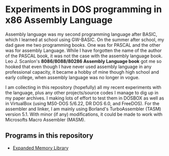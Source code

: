 # Experiments in DOS programming in x86 Assembly Language

Assembly language was my second programming language after BASIC, which I learned at school using GW-BASIC. On the summer after school, my dad gave me two programming books. One was for PASCAL and the other was for assembly Language. While I have forgotten the name of the author of the PASCAL book, it was not the case with the assembly language book. Leo J. Scanlon's **8086/8088/80286 Assembly Language book** got me so hooked that even though I have never used assembly language in any professional capacity, it became a hobby of mine though high school and early college, when assembly language was no longer in vogue.

I am collecting in this repository (hopefully) all my recent experiments with the language, plus any other projects/source codes I manage to dig up in my paper archives. I making lots of effort to test them in DOSBOX as well as in VirtualBox (using MS0-DOS 5/6.22, DR DOS 6.0, and FreeDOS). For the assembler and linker, I am mainly using Borland's TurboAssembler (TASM) version 5.1. With minor (if any) modifications, it could be made to work with Microsofts Macro Assembler (MASM).

## Programs in this repository

- [Expanded Memory Library](emmdemo/README.md)